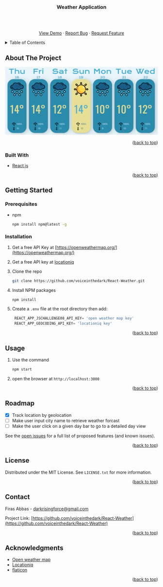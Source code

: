 <div id="top"></div>
<!--
*** Thanks for checking out the Best-README-Template. If you have a suggestion
*** that would make this better, please fork the repo and create a pull request
*** or simply open an issue with the tag "enhancement".
*** Don't forget to give the project a star!
*** Thanks again! Now go create something AMAZING! :D
-->



<!-- PROJECT SHIELDS -->
<!--
*** I'm using markdown "reference style" links for readability.
*** Reference links are enclosed in brackets [ ] instead of parentheses ( ).
*** See the bottom of this document for the declaration of the reference variables
*** for contributors-url, forks-url, etc. This is an optional, concise syntax you may use.
*** https://www.markdownguide.org/basic-syntax/#reference-style-links
-->




<!-- PROJECT LOGO -->
<br />
<div align="center"> 

<h3 align="center">Weather Application</h3>

  <p align="center">    
    <br />    
    <br />
    <br />
    <a href="https://github.com/voiceinthedark/weather-app-js-advent">View Demo</a>
    ·
    <a href="https://github.com/voiceinthedark/weather-app-js-advent/issues">Report Bug</a>
    ·
    <a href="https://github.com/voiceinthedark/weather-app-js-advent/issues">Request Feature</a>
  </p>
</div>



<!-- TABLE OF CONTENTS -->
<details>
  <summary>Table of Contents</summary>
  <ol>
    <li>
      <a href="#about-the-project">About The Project</a>
      <ul>
        <li><a href="#built-with">Built With</a></li>
      </ul>
    </li>
    <li>
      <a href="#getting-started">Getting Started</a>
      <ul>
        <li><a href="#prerequisites">Prerequisites</a></li>
        <li><a href="#installation">Installation</a></li>
      </ul>
    </li>
    <li><a href="#usage">Usage</a></li>
    <li><a href="#roadmap">Roadmap</a></li>    
    <li><a href="#license">License</a></li>
    <li><a href="#contact">Contact</a></li>
    <li><a href="#acknowledgments">Acknowledgments</a></li>
  </ol>
</details>



<!-- ABOUT THE PROJECT -->
## About The Project

![](2021-12-16-23-30-09.png)

<p align="right">(<a href="#top">back to top</a>)</p>



### Built With

* [React.js](https://reactjs.org/)

<p align="right">(<a href="#top">back to top</a>)</p>



<!-- GETTING STARTED -->
## Getting Started

### Prerequisites


* npm
  ```sh
  npm install npm@latest -g
  ```

### Installation

1. Get a free API Key at [https://openweathermap.org/](https://openweathermap.org/)
2. Get a free API key at [locationiq](https://locationiq.com/)
3. Clone the repo
   ```sh
   git clone https://github.com/voiceinthedark/React-Weather.git
   ```
4. Install NPM packages
   ```sh
   npm install
   ```
5. Create a `.env` file at the root directory
then add:

   ```javascript
    REACT_APP_JSCHALLENGE08_API_KEY= 'open weather map key'
    REACT_APP_GEOCODING_API_KEY= 'locationiq key'
   ```

<p align="right">(<a href="#top">back to top</a>)</p>



<!-- USAGE EXAMPLES -->
## Usage

1. Use the command
   ```sh
   npm start
   ```
2. open the browser at `http://localhost:3000`

<p align="right">(<a href="#top">back to top</a>)</p>



<!-- ROADMAP -->
## Roadmap

- [x] Track location by geolocation
- [ ] Make user input city name to retrieve weather forcast
- [ ] Make the user click on a given day bar to go to a detailed day view

See the [open issues](https://github.com/voiceinthedark/React-Weather/issues) for a full list of proposed features (and known issues).

<p align="right">(<a href="#top">back to top</a>)</p>

<!-- LICENSE -->
## License

Distributed under the MIT License. See `LICENSE.txt` for more information.

<p align="right">(<a href="#top">back to top</a>)</p>



<!-- CONTACT -->
## Contact

Firas Abbas - darkrisingforce@gmail.com

Project Link: [https://github.com/voiceinthedark/React-Weather](https://github.com/voiceinthedark/React-Weather)

<p align="right">(<a href="#top">back to top</a>)</p>

<!-- ACKNOWLEDGMENTS -->
## Acknowledgments

* [Open weather map](https://openweathermap.org/)
* [Locationiq](https://locationiq.com/)
* [flaticon](https://www.flaticon.com/)

<p align="right">(<a href="#top">back to top</a>)</p>
